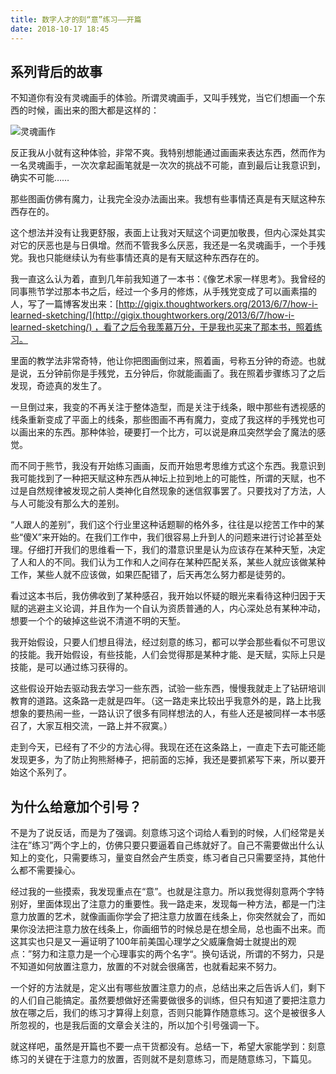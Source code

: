 ```yaml
---
title: 数字人才的刻“意”练习——开篇
date: 2018-10-17 18:45
---
```


## 系列背后的故事

不知道你有没有灵魂画手的体验。所谓灵魂画手，又叫手残党，当它们想画一个东西的时候，画出来的图大都是这样的：

![灵魂画作](https://personal-blog.obs.cn-north-4.myhuaweicloud.com/deliberate-practice-for-digital-talent/pic-01.png)



反正我从小就有这种体验，非常不爽。我特别想能通过画画来表达东西，然而作为一名灵魂画手，一次次拿起画笔就是一次次的挑战不可能，直到最后让我意识到，确实不可能……

那些图画仿佛有魔力，让我完全没办法画出来。我想有些事情还真是有天赋这种东西存在的。

这个想法并没有让我更舒服，表面上让我对天赋这个词更加敬畏，但内心深处其实对它的厌恶也是与日俱增。然而不管我多么厌恶，我还是一名灵魂画手，一个手残党。我也只能继续认为有些事情还真的是有天赋这种东西存在的。

我一直这么认为着，直到几年前我知道了一本书：《像艺术家一样思考》。我曾经的同事熊节学过那本书之后，经过一个多月的修炼，从手残党变成了可以画素描的人，写了一篇博客发出来：[http://gigix.thoughtworkers.org/2013/6/7/how-i-learned-sketching/](http://gigix.thoughtworkers.org/2013/6/7/how-i-learned-sketching/) ，看了之后令我羡慕万分，于是我也买来了那本书，照着练习。

里面的教学法非常奇特，他让你把图画倒过来，照着画，号称五分钟的奇迹。也就是说，五分钟前你是手残党，五分钟后，你就能画画了。我在照着步骤练习了之后发现，奇迹真的发生了。

一旦倒过来，我变的不再关注于整体造型，而是关注于线条，眼中那些有透视感的线条重新变成了平面上的线条，那些图画不再有魔力，变成了我这样的手残党也可以画出来的东西。那种体验，硬要打一个比方，可以说是麻瓜突然学会了魔法的感觉。

而不同于熊节，我没有开始练习画画，反而开始思考思维方式这个东西。我意识到我可能找到了一种把天赋这种东西从神坛上拉到地上的可能性，所谓的天赋，也不过是自然规律被发现之前人类神化自然现象的迷信叙事罢了。只要找对了方法，人与人可能没有那么大的差别。

“人跟人的差别”，我们这个行业里这种话题聊的格外多，往往是以挖苦工作中的某些“傻X”来开始的。在我们工作中，我们很容易上升到人的问题来进行讨论甚至处理。仔细打开我们的思维看一下，我们的潜意识里是认为应该存在某种天堑，决定了人和人的不同。我们认为工作和人之间存在某种匹配关系，某些人就应该做某种工作，某些人就不应该做，如果匹配错了，后天再怎么努力都是徒劳的。

看过这本书后，我仿佛收到了某种感召，我开始以怀疑的眼光来看待这种归因于天赋的逃避主义论调，并且作为一个自认为资质普通的人，内心深处总有某种冲动，想要一个个的破掉这些说不清道不明的天堑。

我开始假设，只要人们想且得法，经过刻意的练习，都可以学会那些看似不可思议的技能。我开始假设，有些技能，人们会觉得那是某种才能、是天赋，实际上只是技能，是可以通过练习获得的。

这些假设开始去驱动我去学习一些东西，试验一些东西，慢慢我就走上了钻研培训教育的道路。这条路一走就是四年。（这一路走来比较出乎我意外的是，路上比我想象的要热闹一些，一路认识了很多有同样想法的人，有些人还是被同样一本书感召了，大家互相交流，一路上并不寂寞。）

走到今天，已经有了不少的方法心得。我现在还在这条路上，一直走下去可能还能发现更多，为了防止狗熊掰棒子，把前面的忘掉，我还是要抓紧写下来，所以要开始这个系列了。

## 为什么给意加个引号？

不是为了说反话，而是为了强调。刻意练习这个词给人看到的时候，人们经常是关注在”练习”两个字上的，仿佛只要只要逼着自己练就好了。自己不需要做出什么认知上的变化，只需要练习，量变自然会产生质变，练习者自己只需要坚持，其他什么都不需要操心。

经过我的一些摸索，我发现重点在“意”。也就是注意力。所以我觉得刻意两个字特别好，里面体现出了注意力的重要性。我一路走来，发现每一种方法，都是一门注意力放置的艺术，就像画画你学会了把注意力放置在线条上，你突然就会了，而如果你没法把注意力放在线条上，你画细节的时候总是在想全局，总也画不出来。而这其实也只是又一遍证明了100年前美国心理学之父威廉詹姆士就提出的观点：”努力和注意力是一个心理事实的两个名字“。换句话说，所谓的不努力，只是不知道如何放置注意力，放置的不对就会很痛苦，也就看起来不努力。

一个好的方法就是，定义出有哪些放置注意力的点，总结出来之后告诉人们，剩下的人们自己能搞定。虽然要想做好还需要做很多的训练，但只有知道了要把注意力放在哪之后，我们的练习才算得上刻意，否则只能算作随意练习。这个是被很多人所忽视的，也是我后面的文章会关注的，所以加个引号强调一下。

就这样吧，虽然是开篇也不要一点干货都没有。总结一下，希望大家能学到：刻意练习的关键在于注意力的放置，否则就不是刻意练习，而是随意练习，下篇见。
